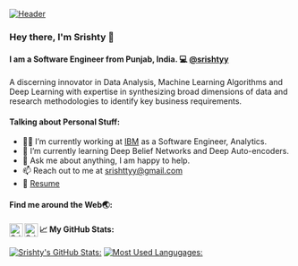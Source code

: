[![Header](https://github.com/adamalston/adamalston/raw/master/profile.gif)](https://www.youtube.com/watch?v=dQw4w9WgXcQ)

### Hey there, I'm Srishty 👋

#### I am a Software Engineer from Punjab, India. :computer: [@srishtyy](https://github.com/srishtyy)

A discerning innovator in Data Analysis, Machine Learning Algorithms and Deep Learning with expertise in synthesizing broad dimensions of data and research methodologies to identify key business requirements.





#### Talking about Personal Stuff: 

- :woman_technologist: I’m currently working at [IBM](https://www.ibm.com/in-en) as a Software Engineer, Analytics.  
- 🌱 I’m currently learning Deep Belief Networks and Deep Auto-encoders. 
- 💬 Ask me about anything, I am happy to help. 
- 📫 Reach out to me at [srishttyy@gmail.com](mailto:srishttyy@gmail.com)
- 📄 [Resume](https://drive.google.com/file/d/1CztAxXOd1N-J9yc2UFkyxH3sEOprmxf2/view?usp=sharing)





#### Find me around the Web🌏: 
<a href="https://www.linkedin.com/in/srishttyy/">
    <img align="left" alt="Srishty | Linkedin" width="24px" src="https://github.com/TheDudeThatCode/TheDudeThatCode/blob/master/Assets/Linkedin.svg" />
  </a>
  
<a href="https://www.instagram.com/srishttyy/">
    <img align="left" alt="Srishty | Instagram" width="24px" src="https://github.com/TheDudeThatCode/TheDudeThatCode/blob/master/Assets/Instagram.svg" />
  </a>





#### :chart_with_upwards_trend: My GitHub Stats: 
[![Srishty's GitHub Stats:](https://github-readme-stats.vercel.app/api?username=srishtyy)](https://github.com/srishtyy/github-readme-stats)                    [![Most Used Langugages:](https://github-readme-stats.vercel.app/api/top-langs/?username=srishtyy&layout=compact)](https://github.com/srishtyy/github-readme-stats)
